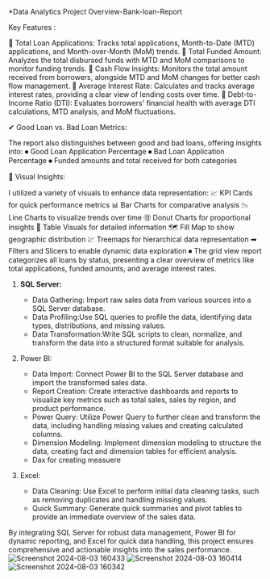 
*Data Analytics Project Overview-Bank-loan-Report


Key Features :

🔹 Total Loan Applications: Tracks total applications, Month-to-Date (MTD) applications, and Month-over-Month (MoM) trends.
🔹 Total Funded Amount: Analyzes the total disbursed funds with MTD and MoM comparisons to monitor funding trends.
🔹 Cash Flow Insights: Monitors the total amount received from borrowers, alongside MTD and MoM changes for better cash flow management.
🔹 Average Interest Rate: Calculates and tracks average interest rates, providing a clear view of lending costs over time.
🔹 Debt-to-Income Ratio (DTI): Evaluates borrowers' financial health with average DTI calculations, MTD analysis, and MoM fluctuations.

✔ Good Loan vs. Bad Loan Metrics:

The report also distinguishes between good and bad loans, offering insights into:
⏺ Good Loan Application Percentage
⏺ Bad Loan Application Percentage
⏺ Funded amounts and total received for both categories

🔶 Visual Insights:

I utilized a variety of visuals to enhance data representation:
📈 KPI Cards for quick performance metrics
📊 Bar Charts for comparative analysis
📉 Line Charts to visualize trends over time
🉑 Donut Charts for proportional insights
🚰 Table Visuals for detailed information
🗺 Fill Map to show geographic distribution
💹 Treemaps for hierarchical data representation
➡ Filters and Slicers to enable dynamic data exploration
⏹ The grid view report categorizes all loans by status, presenting a clear overview of metrics like total applications, funded amounts, and average interest rates. 

1. **SQL Server:**
   - Data Gathering: Import raw sales data from various sources into a SQL Server database.
   - Data Profiling:Use SQL queries to profile the data, identifying data types, distributions, and missing values.
   - Data Transformation:Write SQL scripts to clean, normalize, and transform the data into a structured format suitable for analysis.

2. Power BI:
   - Data Import: Connect Power BI to the SQL Server database and import the transformed sales data.
   - Report Creation: Create interactive dashboards and reports to visualize key metrics such as total sales, sales by region, and product performance.
   - Power Query: Utilize Power Query to further clean and transform the data, including handling missing values and creating calculated columns.
   - Dimension Modeling: Implement dimension modeling to structure the data, creating fact and dimension tables for efficient analysis.
   - Dax for creating measuere
3. Excel:
   - Data Cleaning: Use Excel to perform initial data cleaning tasks, such as removing duplicates and handling missing values.
   - Quick Summary: Generate quick summaries and pivot tables to provide an immediate overview of the sales data.

By integrating SQL Server for robust data management, Power BI for dynamic reporting, and Excel for quick data handling, this project ensures comprehensive and actionable insights into the sales performance.
![Screenshot 2024-08-03 160433](https://github.com/user-attachments/assets/1726af60-3a37-491a-9bdc-faa32b65ef88)
![Screenshot 2024-08-03 160414](https://github.com/user-attachments/assets/42699681-1038-466f-acaf-675cf9ae9cfa)
![Screenshot 2024-08-03 160342](https://github.com/user-attachments/assets/bea1af81-85b0-42c6-956f-ab3efe3f0d69)
